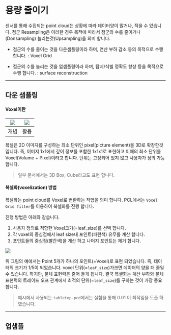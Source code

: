 # 용량 줄이기

센서를 통해 수집되는 point cloud는 상황에 따라 데이터양이 많거나, 적을 수 있습니다. 점군 Resampling은 이러한 경우 목적에 따라서 점군의 수를 줄이거나(Donsampling) 늘리는것(Upsampling)을 의미 합니다.

- 점군의 수를 줄이는 것을 다운샘플링이라 하며, 연산 부하 감소 등의 목적으로 수행 합니다. : Voxel Grid

- 점군의 수를 늘리는 것을 업샘플링이라 하며, 탐지/식별 정확도 향상 등을 목적으로 수행 합니다. : surface reconstruction




---

## 다운 샘플링 

#### Voxel이란 


|![](https://i.imgur.com/XuyeCSN.png)|![](https://i.imgur.com/Giq72P9.png)|
|-|-|
|개념|활용 |


복셀은 2D 이미지를 구성하는 최소 단위인 pixel(picture element)을 3D로 확장한것입니다. 즉, 이미지 1x1에서 깊이 정보를 포함한 1x1x1로 표현하고 이때의 최소 단위를 Voxel(Volume + Pixel)이라고 합니다. 단위는 고정되어 있지 않고 사용자가 정의 가능 합니다.




> 일부 문서에서는 3D Box, Cube라고도 표현 합니다. 


#### 복셀화(voxelization) 방법 




복셀화는 point cloud를 Voxel로 변환하는 작업을 의미 합니다. PCL에서는 `Voxel Grid filter`를 이용하여 복셀화를 진행 합니다. 

진행 방법은 아래와 같습니다. 
1. 사용자 정의로 적합한 Voxel크기(=leaf_size)를 선택 합니다. 
2. 각 voxel의 중심점에서 leaf size내 포인트(파란색) 유무를 계산 합니다. 
3. 포인트들의 중심점(빨간색)을 계산 하고 나머지 포인트는 제거 합니다. 

![](https://i.imgur.com/fOvqIqv.png)


위 그림의 예에서는 Point 5개가 하나의 포인트(=Voxel)로 표현 되었습니다. 즉, 데이터의 크기가 1/5이 되었습니다. voxel 단위(=`leaf_size`)가크면 데이터의 양을 더 줄일수 있습니다. 하지만, 물체 표현력은 줄어 들게 됩니다. 결국 복셀화는 계산 부하와 물체 표현력의 트레이드 오프 관계에서 최적의 단위(=`leaf_size`)를 구하는 것이 가장 중요합니다. 

> 예시에서 사용되는 `tabletop.pcd`에서는 실험을 통해 0.01 이 최적임을 도출 하였습니다. 

---

## 업샘플